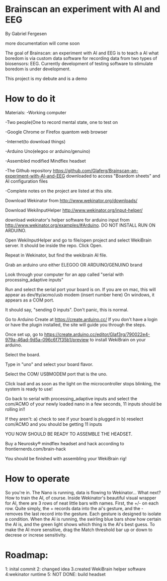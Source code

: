 # Brainscan an experiment with AI and EEG 
By Gabriel Fergesen




more documentation will come soon


The goal of Brainscan: an experiment with AI and EEG is to teach a AI what boredom is via custom data software for recording
data from two types of biosensors:  EEG. Currently development of testing software to stimulate boredom is under
development.

This project is my debute and is a demo

# How to do it

Materials:
-Working computer

-Two people(One to record mental state, one to test on

-Google Chrome or Firefox quantom web browser

-Internet(to download things)

-Arduino Uno(elegoo or arduino/genuino)

-Assembled modified Mindflex headset

-The Github repository https://github.com/Glaferg/Brainscan-an-experiment-with-AI-and-EEG downloaded to access "Boardom sheets" and AI
configuration files

-Complete notes on the project are listed at this site. 


Download Wekinator from http://www.wekinator.org/downloads/

Download WekiInputHelper http://www.wekinator.org/input-helper/

download wekinator's helper software for arduino input from http://www.wekinator.org/examples/#Arduino. DO NOT INSTALL RUN ON ARDUINO.

Open WekiInputHelper and go to file/open project and select WekiBrain server. It should be inside the repo. Click Open.

Repeat in Wekinator, but find the wekibrain AI file.

Grab an arduino uno either ELEGOO OR ARDUINO/GENUINO brand

Look through your computer for an app called "serial with processing_adaptive inputs"

Run and select the serial port your board is on. If you are on mac, this will appear as dev/tty/acmo/usb modem (insert number here) On windows, it appears as a COM port.

It should say, "sending 0 inputs". Don't panic, this is normal.

Go to Arduino Create at https://create.arduino.cc/ If you don't have a login or have the plugin installed, the site will guide you through the steps.

Once set up, go to https://create.arduino.cc/editor/Glaf3rg/790022e4-979a-46ad-9d5a-096c6f7f35b1/preview to install WekiBrain on your arduino. 

Select the board.

Type in "uno" and select your board flavor.

Select the COM/ USBMODEM port that is the uno.

Click load and as soon as the light on the microcontroller stops blinking, the system is ready to use!

Go back to serial with processing_adaptive inputs and select the com/ACMO of your newly loaded nano
in a few seconds, 11 inputs should be rolling in!!

If they aren't: a) check to see if your board is plugged in b) reselect com/ACMO and you should be getting 11 inputs

YOU NOW SHOULD BE READY TO ASSEMBLE THE HEADSET.

Buy a Neurosky® mindflex headset and hack according to frontiernerds.com/brain-hack

You should be finished with assembling your WekiBrain rig!

# How to operate

So you're in. The Nano is running, data is flowing to Wekinator... What next?
How to train the AI, of course. Inside Wekinator's beautiful visual wrapper for AI, there are 3 rows of neat little bars with names. First, the +/- on each row. Quite simply, the + records data into the ai's gesture, and the - removes the last record into the gesture. Each gesture is designed to isolate a condition. When the AI is running, the swirling blue bars show how certain the AI is, and the green light shows which thing is the AI's best guess. To make the AI more sensitive, drag the Match threshold bar up or down to decrese or increse sensitivity. 


# Roadmap:

1: inital commit
2: changed idea
3.created WekiBrain helper software
4:wekinator runtime 
5: NOT DONE: build headset
